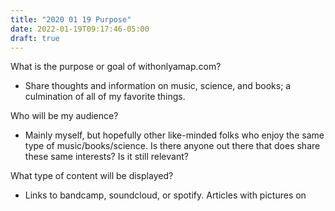 ```yaml
---
title: "2020 01 19 Purpose"
date: 2022-01-19T09:17:46-05:00
draft: true
---
```


What is the purpose or goal of withonlyamap.com? 

- Share thoughts and information on music, science, and books; a culmination of all of my favorite things. 

Who will be my audience? 

- Mainly myself, but hopefully other like-minded folks who enjoy the same type of music/books/science. Is there anyone out there that does share these same interests? Is it still relevant? 

What type of content will be displayed? 

- Links to bandcamp, soundcloud, or spotify. Articles with pictures on 

